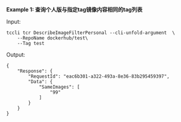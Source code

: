 **Example 1: 查询个人版与指定tag镜像内容相同的tag列表**



Input: 

```
tccli tcr DescribeImageFilterPersonal --cli-unfold-argument  \
    --RepoName dockerhub/test\
    --Tag test
```

Output: 
```
{
    "Response": {
        "RequestId": "eac6b301-a322-493a-8e36-83b295459397",
        "Data": {
            "SameImages": [
                "99"
            ]
        }
    }
}
```

